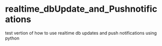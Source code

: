 # realtime_dbUpdate_and_Pushnotifications
test vertion of how to use realtime db updates and push notifications using python
